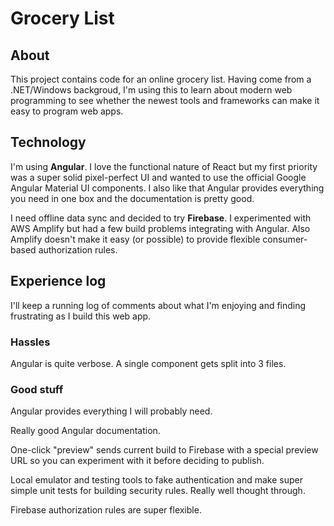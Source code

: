 # Grocery List

## About

This project contains code for an online grocery list. Having come from a .NET/Windows backgroud, I'm using this to learn about modern web programming to see whether the newest tools and frameworks can make it easy to program web apps.

## Technology

I'm using **Angular**. I love the functional nature of React but my first priority was a super solid pixel-perfect UI and wanted to use the official Google Angular Material UI components. I also like that Angular provides everything you need in one box and the documentation is pretty good.

I need offline data sync and decided to try **Firebase**. I experimented with AWS Amplify but had a few build problems integrating with Angular. Also Amplify doesn't make it easy (or possible) to provide flexible consumer-based authorization rules.

## Experience log

I'll keep a running log of comments about what I'm enjoying and finding frustrating as I build this web app.

### Hassles

Angular is quite verbose. A single component gets split into 3 files.

### Good stuff

Angular provides everything I will probably need.

Really good Angular documentation.

One-click "preview" sends current build to Firebase with a special preview URL so you can experiment with it before deciding to publish.

Local emulator and testing tools to fake authentication and make super simple unit tests for building security rules. Really well thought through.

Firebase authorization rules are super flexible.
